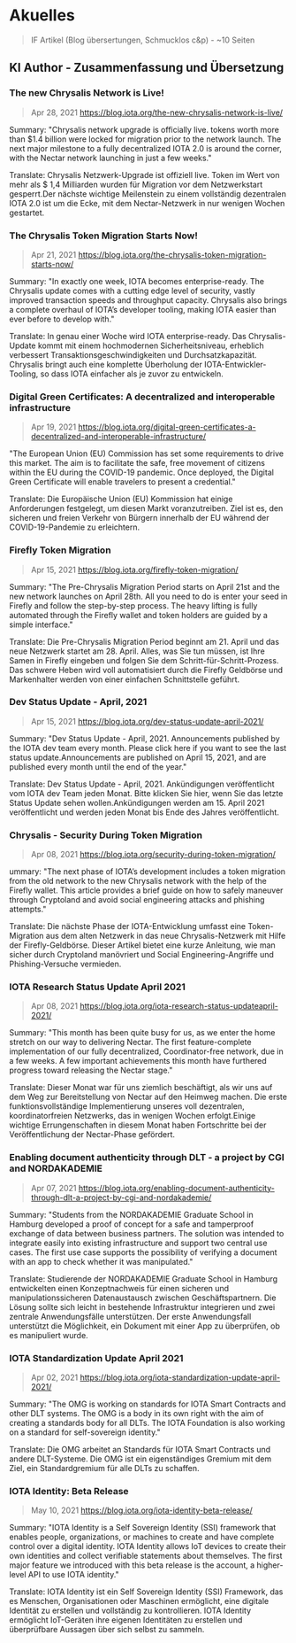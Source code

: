 # Akuelles

> IF Artikel (Blog übersertungen, Schmucklos c&p) - ~10 Seiten

## KI Author - Zusammenfassung und Übersetzung

### The new Chrysalis Network is Live!
> Apr 28, 2021
https://blog.iota.org/the-new-chrysalis-network-is-live/

Summary:
"Chrysalis network upgrade is officially live. tokens worth more than $1.4 billion were locked for migration prior to the network launch. The next major milestone to a fully decentralized IOTA 2.0 is around the corner, with the Nectar network launching in just a few weeks."

Translate:
Chrysalis Netzwerk-Upgrade ist offiziell live. Token im Wert von mehr als $ 1,4 Milliarden wurden für Migration vor dem Netzwerkstart gesperrt.Der nächste wichtige Meilenstein zu einem vollständig dezentralen IOTA 2.0 ist um die Ecke, mit dem Nectar-Netzwerk in nur wenigen Wochen gestartet.

### The Chrysalis Token Migration Starts Now!
> Apr 21, 2021
https://blog.iota.org/the-chrysalis-token-migration-starts-now/

Summary:
"In exactly one week, IOTA becomes enterprise-ready. The Chrysalis update comes with a cutting edge level of security, vastly improved transaction speeds and throughput capacity. Chrysalis also brings a complete overhaul of IOTA’s developer tooling, making IOTA easier than ever before to develop with."

Translate:
In genau einer Woche wird IOTA enterprise-ready. Das Chrysalis-Update kommt mit einem hochmodernen Sicherheitsniveau, erheblich verbessert Transaktionsgeschwindigkeiten und Durchsatzkapazität. Chrysalis bringt auch eine komplette Überholung der IOTA-Entwickler-Tooling, so dass IOTA einfacher als je zuvor zu entwickeln.

### Digital Green Certificates: A decentralized and interoperable infrastructure

> Apr 19, 2021
https://blog.iota.org/digital-green-certificates-a-decentralized-and-interoperable-infrastructure/

"The European Union (EU) Commission has set some requirements to drive this market. The aim is to facilitate the safe, free movement of citizens within the EU during the COVID-19 pandemic. Once deployed, the Digital Green Certificate will enable travelers to present a credential."

Translate:
 Die Europäische Union (EU) Kommission hat einige Anforderungen festgelegt, um diesen Markt voranzutreiben. Ziel ist es, den sicheren und freien Verkehr von Bürgern innerhalb der EU während der COVID-19-Pandemie zu erleichtern.

### Firefly Token Migration

> Apr 15, 2021
https://blog.iota.org/firefly-token-migration/

Summary:
"The Pre-Chrysalis Migration Period starts on April 21st and the new network launches on April 28th. All you need to do is enter your seed in Firefly and follow the step-by-step process. The heavy lifting is fully automated through the Firefly wallet and token holders are guided by a simple interface."

Translate:
 Die Pre-Chrysalis Migration Period beginnt am 21. April und das neue Netzwerk startet am 28. April. Alles, was Sie tun müssen, ist Ihre Samen in Firefly eingeben und folgen Sie dem Schritt-für-Schritt-Prozess. Das schwere Heben wird voll automatisiert durch die Firefly Geldbörse und Markenhalter werden von einer einfachen Schnittstelle geführt.


 ### Dev Status Update - April, 2021
> Apr 15, 2021
https://blog.iota.org/dev-status-update-april-2021/

Summary:
"Dev Status Update - April, 2021. Announcements published by the IOTA dev team every month. Please click here if you want to see the last status update.Announcements are published on April 15, 2021, and are published every month until the end of the year."

Translate:
 Dev Status Update - April, 2021. Ankündigungen veröffentlicht vom IOTA dev Team jeden Monat. Bitte klicken Sie hier, wenn Sie das letzte Status Update sehen wollen.Ankündigungen werden am 15. April 2021 veröffentlicht und werden jeden Monat bis Ende des Jahres veröffentlicht.

 ### Chrysalis - Security During Token Migration
 > Apr 08, 2021
 https://blog.iota.org/security-during-token-migration/

ummary:
"The next phase of IOTA’s development includes a token migration from the old network to the new Chrysalis network with the help of the Firefly wallet. This article provides a brief guide on how to safely maneuver through Cryptoland and avoid social engineering attacks and phishing attempts."

Translate:
 Die nächste Phase der IOTA-Entwicklung umfasst eine Token-Migration aus dem alten Netzwerk in das neue Chrysalis-Netzwerk mit Hilfe der Firefly-Geldbörse. Dieser Artikel bietet eine kurze Anleitung, wie man sicher durch Cryptoland manövriert und Social Engineering-Angriffe und Phishing-Versuche vermieden.

### IOTA Research Status Update April 2021
> Apr 08, 2021
https://blog.iota.org/iota-research-status-updateapril-2021/

Summary:
"This month has been quite busy for us, as we enter the home stretch on our way to delivering Nectar. The first feature-complete implementation of our fully decentralized, Coordinator-free network, due in a few weeks. A few important achievements this month have furthered progress toward releasing the Nectar stage."

Translate:
 Dieser Monat war für uns ziemlich beschäftigt, als wir uns auf dem Weg zur Bereitstellung von Nectar auf den Heimweg machen. Die erste funktionsvollständige Implementierung unseres voll dezentralen, koordinatorfreien Netzwerks, das in wenigen Wochen erfolgt.Einige wichtige Errungenschaften in diesem Monat haben Fortschritte bei der Veröffentlichung der Nectar-Phase gefördert.

 ### Enabling document authenticity through DLT - a project by CGI and NORDAKADEMIE
 > Apr 07, 2021
https://blog.iota.org/enabling-document-authenticity-through-dlt-a-project-by-cgi-and-nordakademie/

Summary:
"Students from the NORDAKADEMIE Graduate School in Hamburg developed a proof of concept for a safe and tamperproof exchange of data between business partners. The solution was intended to integrate easily into existing infrastructure and support two central use cases. The first use case supports the possibility of verifying a document with an app to check whether it was manipulated."

Translate:
 Studierende der NORDAKADEMIE Graduate School in Hamburg entwickelten einen Konzeptnachweis für einen sicheren und manipulationssicheren Datenaustausch zwischen Geschäftspartnern. Die Lösung sollte sich leicht in bestehende Infrastruktur integrieren und zwei zentrale Anwendungsfälle unterstützen. Der erste Anwendungsfall unterstützt die Möglichkeit, ein Dokument mit einer App zu überprüfen, ob es manipuliert wurde.

### IOTA Standardization Update April 2021
> Apr 02, 2021
https://blog.iota.org/iota-standardization-update-april-2021/


Summary:
"The OMG is working on standards for IOTA Smart Contracts and other DLT systems. The OMG is a body in its own right with the aim of creating a standards body for all DLTs. The IOTA Foundation is also working on a standard for self-sovereign identity."

Translate:
 Die OMG arbeitet an Standards für IOTA Smart Contracts und andere DLT-Systeme. Die OMG ist ein eigenständiges Gremium mit dem Ziel, ein Standardgremium für alle DLTs zu schaffen.


### IOTA Identity: Beta Release
> May 10, 2021 https://blog.iota.org/iota-identity-beta-release/

Summary:
"IOTA Identity is a Self Sovereign Identity (SSI) framework that enables people, organizations, or machines to create and have complete control over a digital identity. IOTA Identity allows IoT devices to create their own identities and collect verifiable statements about themselves. The first major feature we introduced with this beta release is the account, a higher-level API to use IOTA identity."

Translate:
 IOTA Identity ist ein Self Sovereign Identity (SSI) Framework, das es Menschen, Organisationen oder Maschinen ermöglicht, eine digitale Identität zu erstellen und vollständig zu kontrollieren. IOTA Identity ermöglicht IoT-Geräten ihre eigenen Identitäten zu erstellen und überprüfbare Aussagen über sich selbst zu sammeln.